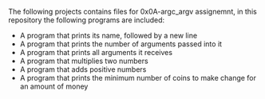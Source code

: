 The following projects contains files for 0x0A-argc_argv assignemnt, in this repository the following programs are included:


* A program that prints its name, followed by a new line
* A program that prints the number of arguments passed into it
* A program that prints all arguments it receives
* A program that multiplies two numbers
* A program that adds positive numbers
* A program that prints the minimum number of coins to make change for an amount of money

